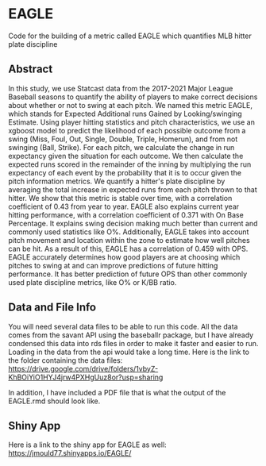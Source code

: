 # EAGLE
Code for the building of a metric called EAGLE which quantifies MLB hitter plate discipline

## Abstract

In this study, we use Statcast data from the 2017-2021 Major League Baseball seasons to quantify the ability of players to make correct decisions about whether or not to swing at each pitch. We named this metric EAGLE, which stands for Expected Additional runs Gained by Looking/swinging Estimate. Using player hitting statistics and pitch characteristics, we use an xgboost model to predict the likelihood of each possible outcome from a swing (Miss, Foul, Out, Single, Double, Triple, Homerun), and from not swinging (Ball, Strike). For each pitch, we calculate the change in run expectancy given the situation for each outcome. We then calculate the expected runs scored in the remainder of the inning by multiplying the run expectancy of each event by the probability that it is to occur given the pitch information metrics. We quantify a hitter's plate discipline by averaging the total increase in expected runs from each pitch thrown to that hitter. We show that this metric is stable over time, with a correlation coefficient of 0.43 from year to year. EAGLE also explains current year hitting performance, with a correlation coefficient of 0.371 with On Base Percentage. It explains swing decision making much better than current and commonly used statistics like O%. Additionally, EAGLE takes into account pitch movement and location within the zone to estimate how well pitches can be hit. As a result of this, EAGLE has a correlation of 0.459 with OPS. EAGLE accurately determines how good players are at choosing which pitches to swing at and can improve predictions of future hitting performance. It has better prediction of future OPS than other commonly used plate discipline metrics, like O% or K/BB ratio. 


## Data and File Info

You will need several data files to be able to run this code. All the data comes from the savant API using the baseballr package, 
but I have already condensed this data into rds files in order to make it faster and easier to run. Loading in the data from the api would take a long time. 
Here is the link to the folder containing the data files:
https://drive.google.com/drive/folders/1vbyZ-KhBOiYiO1HYJ4jrw4PXHgUuz8or?usp=sharing

In addition, I have included a PDF file that is what the output of the EAGLE.rmd should look like.

## Shiny App
Here is a link to the shiny app for EAGLE as well: https://jmould77.shinyapps.io/EAGLE/
